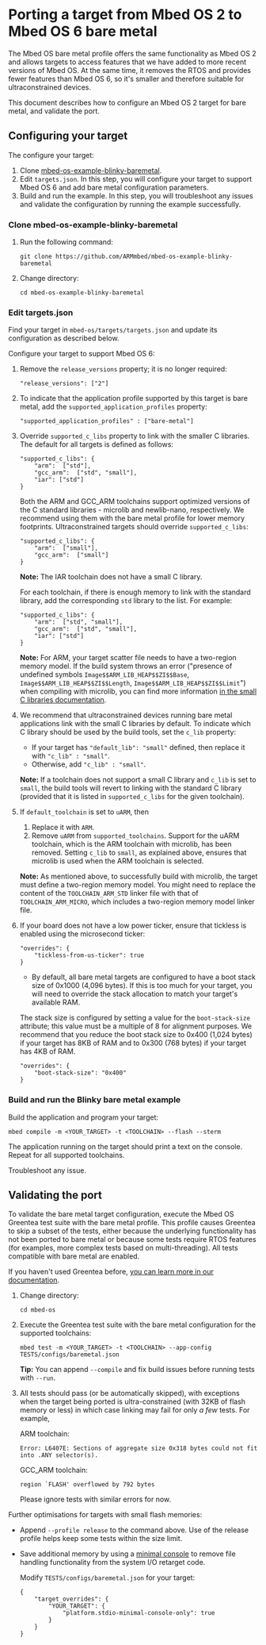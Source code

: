 # Porting a target from Mbed OS 2 to Mbed OS 6 bare metal

The Mbed OS bare metal profile offers the same functionality as Mbed OS 2 and allows targets to access features that we have added to more recent versions of Mbed OS. At the same time, it removes the RTOS and provides fewer features than Mbed OS 6, so it's smaller and therefore suitable for ultraconstrained devices. 

This document describes how to configure an Mbed OS 2 target for bare metal, and validate the port.

## Configuring your target

The configure your target:

1. Clone [mbed-os-example-blinky-baremetal](https://github.com/ARMmbed/mbed-os-example-blinky-baremetal).
1. Edit `targets.json`. In this step, you will configure your target to support Mbed OS 6 and add bare metal configuration parameters.
1. Build and run the example. In this step, you will troubleshoot any issues and validate the configuration by running the example successfully.

### Clone mbed-os-example-blinky-baremetal

1. Run the following command:
    
    ```
    git clone https://github.com/ARMmbed/mbed-os-example-blinky-baremetal
    ```

1. Change directory:

    ```
    cd mbed-os-example-blinky-baremetal
    ```

### Edit targets.json

Find your target in `mbed-os/targets/targets.json` and update its configuration as described below.

Configure your target to support Mbed OS 6:

1. Remove the `release_versions` property; it is no longer required:

    ```
    "release_versions": ["2"]
    ```

1. To indicate that the application profile supported by this target is bare metal, add the `supported_application_profiles` property:

    ```
    "supported_application_profiles" : ["bare-metal"]
    ```

1. Override `supported_c_libs` property to link with the smaller C libraries. The default for all targets is defined as follows: 

    ```
    "supported_c_libs": {
        "arm":  ["std"],
        "gcc_arm":  ["std", "small"],
        "iar": ["std"]
    }
    ```

    Both the ARM and GCC_ARM toolchains support optimized versions of the C standard libraries - microlib and newlib-nano, respectively. We recommend using them with the bare metal profile for lower memory footprints. Ultraconstrained targets should override `supported_c_libs`:

    ```
    "supported_c_libs": {
        "arm":  ["small"],
        "gcc_arm":  ["small"]
    }
    ```

    <span class="notes">**Note:** The IAR toolchain does not have a small C library.</span>

    For each toolchain, if there is enough memory to link with the standard library, add the corresponding `std` library to the list. For example:

    ```
    "supported_c_libs": {
        "arm":  ["std", "small"],
        "gcc_arm":  ["std", "small"],
        "iar": ["std"]
    }
    ```

    <span class="notes">**Note:** For ARM, your target scatter file needs to have a two-region memory model. If the build system throws an error ("presence of undefined symbols `Image$$ARM_LIB_HEAP$$ZI$$Base`, `Image$$ARM_LIB_HEAP$$ZI$$Length`, `Image$$ARM_LIB_HEAP$$ZI$$Limit`") when compiling with microlib, you can find more information [in the small C libraries documentation](https://os.mbed.com/docs/mbed-os/v6.0-preview/reference/using-small-c-libraries.html).</span>

1. We recommend that ultraconstrained devices running bare metal applications link with the small C libraries by default. To indicate which C library should be used by the build tools, set the `c_lib` property:
    - If your target has `"default_lib": "small"` defined, then replace it with `"c_lib" : "small"`. 
    - Otherwise, add `"c_lib" : "small"`. 

    <span class="notes">**Note:** If a toolchain does not support a small C library and `c_lib` is set to `small`, the build tools will revert to linking with the standard C library (provided that it is listed in `supported_c_libs` for the given toolchain).</span>

1. If `default_toolchain` is set to `uARM`, then
    1. Replace it with `ARM`.
    1. Remove `uARM` from `supported_toolchains`. 
        Support for the uARM toolchain, which is the ARM toolchain with microlib, has been removed. Setting `c_lib` to `small`, as explained above, ensures that microlib is used when the ARM toolchain is selected.

    <span class="notes">**Note:** As mentioned above, to successfully build with microlib, the target must define a two-region memory model. You might need to replace the content of the `TOOLCHAIN_ARM_STD` linker file with that of `TOOLCHAIN_ARM_MICRO`, which includes a two-region memory model linker file.</span>

1. If your board does not have a low power ticker, ensure that tickless is enabled using the microsecond ticker:

    ```
    "overrides": {
        "tickless-from-us-ticker": true
    }
    ```

    - By default, all bare metal targets are configured to have a boot stack size of 0x1000 (4,096 bytes). If this is too much for your target, you will need to override the stack allocation to match your target's available RAM. 

    The stack size is configured by setting a value for the `boot-stack-size` attribute; this value must be a multiple of 8 for alignment purposes. We recommend that you reduce the boot stack size to 0x400 (1,024 bytes) if your target has 8KB of RAM and to 0x300 (768 bytes) if your target has 4KB of RAM.

    ```
    "overrides": {
        "boot-stack-size": "0x400"
    }
    ```

### Build and run the Blinky bare metal example

Build the application and program your target:

```
mbed compile -m <YOUR_TARGET> -t <TOOLCHAIN> --flash --sterm
```

The application running on the target should print a text on the console. Repeat for all supported toolchains.

Troubleshoot any issue.

## Validating the port

To validate the bare metal target configuration, execute the Mbed OS Greentea test suite with the bare metal profile. This profile causes Greentea to skip a subset of the tests, either because the underlying functionality has not been ported to bare metal or because some tests require RTOS features (for examples, more complex tests based on multi-threading). All tests compatible with bare metal are enabled.

If you haven't used Greentea before, [you can learn more in our documentation](../tools/greentea-testing-applications.html).

1. Change directory:

    ```
    cd mbed-os
    ```

1. Execute the Greentea test suite with the bare metal configuration for the supported toolchains:
    
    ```
    mbed test -m <YOUR_TARGET> -t <TOOLCHAIN> --app-config TESTS/configs/baremetal.json
    ```

    <span class="tips">**Tip:** You can append `--compile` and fix build issues before running tests with `--run`.</span>

1. All tests should pass (or be automatically skipped), with exceptions when the target being ported is ultra-constrained (with 32KB of flash memory or less) in which case linking may fail for only _a few_ tests. For example,

    ARM toolchain:
    ```
    Error: L6407E: Sections of aggregate size 0x318 bytes could not fit into .ANY selector(s).
    ```

    GCC_ARM toolchain:
    ```
    region `FLASH' overflowed by 792 bytes
    ```

    Please ignore tests with similar errors for now.

Further optimisations for targets with small flash memories:
- Append `--profile release` to the command above. Use of the release profile helps keep some tests within the size limit.
- Save additional memory by using a [minimal console](https://github.com/ARMmbed/mbed-os-example-blinky-baremetal#using-a-minimal-console) to remove file handling functionality from the system I/O retarget code.

    Modify `TESTS/configs/baremetal.json` for your target:

    ```
    {
        "target_overrides": {
            "YOUR_TARGET": {
                "platform.stdio-minimal-console-only": true
            }
        }
    }
    ```
